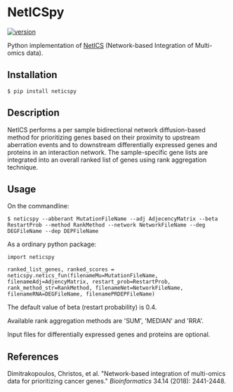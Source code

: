 # NetICSpy
[![version](https://img.shields.io/pypi/v/neticspy.svg)](https://pypi.org/project/neticspy)

Python implementation of [NetICS](https://doi.org/10.1093/bioinformatics/bty148) (Network-based Integration of Multi-omics data).

## Installation
```shell
$ pip install neticspy
```

## Description
NetICS performs a per sample bidirectional network diffusion-based method for prioritizing genes based on their proximity to upstream aberration events and to downstream differentially expressed genes and proteins in an interaction network.
The sample-specific gene lists are integrated into an overall ranked list of genes using rank aggregation technique.

## Usage
On the commandline:
```
$ neticspy --abberant MutationFileName --adj AdjecencyMatrix --beta RestartProb --method RankMethod --network NetworkFileName --deg DEGFileName --dep DEPFileName
```

As a ordinary python package:
```
import neticspy

ranked_list_genes, ranked_scores = neticspy.netics_fun(filenameMu=MutationFileName, filenameAdj=AdjencyMatrix, restart_prob=RestartProb, rank_method_str=RankMethod, filenameNet=NetworkFileName, filenameRNA=DEGFileName, filenamePRDEPFileName)
```

The default value of beta (restart probability) is 0.4.

Available rank aggregation methods are 'SUM', 'MEDIAN' and 'RRA'.

Input files for differentially expressed genes and proteins are optional.

## References
Dimitrakopoulos, Christos, et al. "Network-based integration of multi-omics data for prioritizing cancer genes." *Bioinformatics* 34.14 (2018): 2441-2448.
